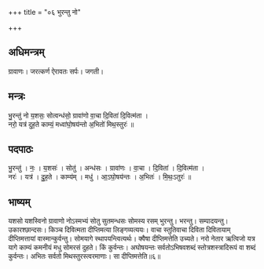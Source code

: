 +++
title = "०६ भुरन्तु नो"

+++
## अधिमन्त्रम्
ग्रावाणः। जरत्कर्ण ऐरावतः सर्पः। जगती।

## मन्त्रः
भु॒रन्तु॑ नो य॒शसः॒ सोत्वन्ध॑सो॒ ग्रावा॑णो वा॒चा दि॒विता॑ दि॒वित्म॑ता ।  
नरो॒ यत्र॑ दुह॒ते काम्यं॒ मध्वा॑घो॒षय॑न्तो अ॒भितो॑ मिथ॒स्तुरः॑ ॥

## पदपाठः
भु॒रन्तु॑ । नः॒ । य॒शसः॑ । सोतु॑ । अन्ध॑सः । ग्रावा॑णः । वा॒चा । दि॒विता॑ । दि॒वित्म॑ता ।  
नरः॑ । यत्र॑ । दु॒ह॒ते । काम्य॑म् । मधु॑ । आ॒ऽघो॒षय॑न्तः । अ॒भितः॑ । मि॒थः॒ऽतुरः॑ ॥

## भाष्यम्
यशसो यशस्विनो ग्रावाणो नोऽस्मभ्यं सोतु सुतमन्धसः सोमस्य रसम् भुरन्तु। भरन्तु। सम्पादयन्तु। उकारश्छान्दसः। किञ्च दिवित्मता दीप्तिमत्या लिङ्गव्यत्ययः। वाचा स्तुतिवाचा दिविता दिवितायाम् दीप्तिमत्तायां वास्मान्कुर्वन्तु। सोमयागे स्थापयन्त्वित्यर्थः। क्वैषा दीप्तिमत्तेति उच्यते। नरो नेतार ऋत्विजो यत्र यागे काम्यं कमनीयं मधु सोमरसं दुहते। किं कुर्वन्तः। अघोषयन्तः सर्वतोऽभिषवशब्दं स्तोत्रशस्त्रादिरूपं वा शब्दं कुर्वन्तः। अभितः सर्वतो मिथस्तुरस्त्वरमाणाः। सा दीप्तिमत्तेति॥६॥